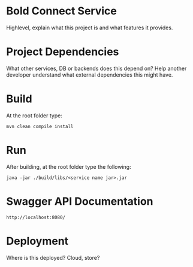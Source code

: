 # Bold Connect Service
Highlevel, explain what this project is and what features it provides.

# Project Dependencies
What other services, DB or backends does this depend on?  Help another developer understand what external dependencies this might have.

# Build
At the root folder type:
	
	mvn clean compile install
	
# Run	
After building, at the root folder type the following:
	
	java -jar ./build/libs/<service name jar>.jar
	
# Swagger API Documentation
	
	http://localhost:8080/
	
# Deployment
Where is this deployed? Cloud, store? 
	
